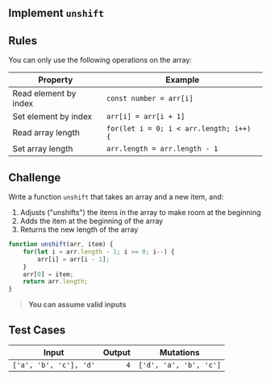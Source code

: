 Implement `unshift`
---

## Rules

You can only use the following operations on the array:

Property | Example
---|---
Read element by index | `const number = arr[i]`
Set element by index | `arr[i] = arr[i + 1]`
Read array length | `for(let i = 0; i < arr.length; i++) {`
Set array length | `arr.length = arr.length - 1`

## Challenge

Write a function `unshift` that takes an array and a new item, and:
1. Adjusts ("unshifts") the items in the array to make room at the beginning
1. Adds the item at the beginning of the array
1. Returns the new length of the array

```js
function unshift(arr, item) {
    for(let i = arr.length - 1; i >= 0; i--) {
        arr[i] = arr[i - 1];
    }
    arr[0] = item;
    return arr.length;
}

```

> **You can assume valid inputs**

## Test Cases

Input | Output | Mutations
---|---:|---
`['a', 'b', 'c'], 'd'` | `4` | `['d', 'a', 'b', 'c']`